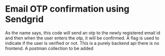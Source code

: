 # Email OTP confirmation using Sendgrid

As the name says, this code will send an otp to the newly registered email id and then when the user enters the otp, it will be confirmed.
A flag is used to indicate if the user is verified or not.
This is a purely backend api there is no frontend. A postman collection to be added
